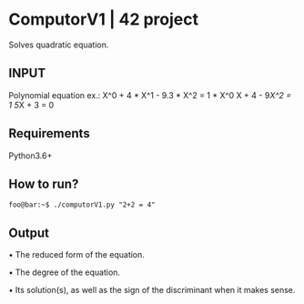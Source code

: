 # ComputorV1 | 42 project
Solves quadratic equation.

## INPUT
Polynomial equation
ex.:
X^0 + 4 * X^1 - 9.3 * X^2 = 1 * X^0
X + 4 - 9*X^2 = 1
5*X + 3 = 0
## Requirements
Python3.6+

## How to run?

```console
foo@bar:~$ ./computorV1.py "2+2 = 4"
```
## Output
• The reduced form of the equation.

• The degree of the equation.

• Its solution(s), as well as the sign of the discriminant when it makes sense.
